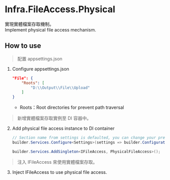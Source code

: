 # Infra.FileAccess.Physical

實現實體檔案存取機制。  
Implement physical file access mechanism.

## How to use

> 配置 appsettings.json

1. Configure appsettings.json

    ```json
    "File": {
        "Roots": [
            "D:\\Output\\File\\Upload"
        ]
    }
    ```

    - Roots：Root directories for prevent path traversal

> 新增實體檔案存取實例至 DI 容器中。

2. Add physical file access instance to DI container

    ```csharp
    // Section name from settings is defaulted, you can change your prefer naming, but field structure must be the same!
    builder.Services.Configure<Settings>(settings => builder.Configuration.GetSection(Settings.SectionName).Bind(settings));

    builder.Services.AddSingleton<IFileAccess, PhysicalFileAccess>();
    ```

> 注入 IFileAccess 來使用實體檔案存取。

3. Inject IFileAccess to use physical file access.
